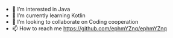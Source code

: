 - 👀 I’m interested in Java
- 🌱 I’m currently learning Kotlin
- 💞️ I’m looking to collaborate on Coding cooperation
- 📫 How to reach me <https://github.com/ephmYZnq/ephmYZnq>
